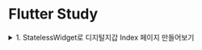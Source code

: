 # Flutter Study

<details>
<summary>   1. StatelessWidget로 디지털지갑 Index 페이지 만들어보기 </summary>
<div markdown="1">
<img src="https://github.com/nicesugi/Study-Flutter/assets/104303285/f4d9a36b-c928-4877-b8aa-7fd8531ae4ac" alt="statelesswidget" width="250"/>
</div>
</details>
